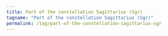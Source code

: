```yaml
---
title: Part of the constellation Sagittarius (Sgr)
tagname: "Part of the constellation Sagittarius (Sgr)"
permalink: /tag/part-of-the-constellation-sagittarius-sgr
---
```

